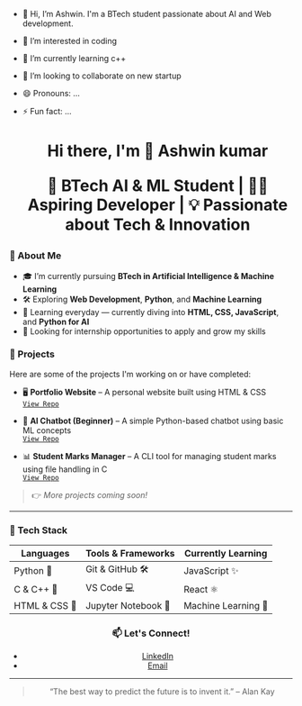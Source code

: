 - 👋 Hi, I’m Ashwin. I'm a BTech student passionate about AI and Web development.
- 👀 I’m interested in coding
- 🌱 I’m currently learning c++
- 💞️ I’m looking to collaborate on new startup
- 😄 Pronouns: ...
- ⚡ Fun fact: ...<h1 align="center">Hi there, I'm 👋 Ashwin kumar

  🚀 BTech AI & ML Student | 👨‍💻 Aspiring Developer | 💡 Passionate about Tech & Innovation

### 🧠 About Me

- 🎓 I’m currently pursuing **BTech in Artificial Intelligence & Machine Learning**
- 🛠️ Exploring **Web Development**, **Python**, and **Machine Learning**
- 🌱 Learning everyday — currently diving into **HTML, CSS, JavaScript**, and **Python for AI**
- 💼 Looking for internship opportunities to apply and grow my skills

### 💼 Projects

Here are some of the projects I'm working on or have completed:

- 🖥️ **Portfolio Website** – A personal website built using HTML & CSS  
  [`View Repo`](https://github.com/yourusername/portfolio-website)

- 🤖 **AI Chatbot (Beginner)** – A simple Python-based chatbot using basic ML concepts  
  [`View Repo`](https://github.com/yourusername/ai-chatbot)

- 📊 **Student Marks Manager** – A CLI tool for managing student marks using file handling in C  
  [`View Repo`](https://github.com/yourusername/student-marks-manager)

> 👉 _More projects coming soon!_

---

### 🧰 Tech Stack

<div align="center">

| Languages      | Tools & Frameworks     | Currently Learning        |
|----------------|------------------------|---------------------------|
| Python 🐍      | Git & GitHub 🛠️        | JavaScript ✨              |
| C & C++ 🧠      | VS Code 💻              | React ⚛️                   |
| HTML & CSS 🎨   | Jupyter Notebook 📓     | Machine Learning 🤖       |



### 📫 Let's Connect!

- [LinkedIn](www.linkedin.com/in/aswani-kumar-2416ab328)
- [Email](kumarashwin21ak47@gmail.com)

---

> “The best way to predict the future is to invent it.” – Alan Kay

